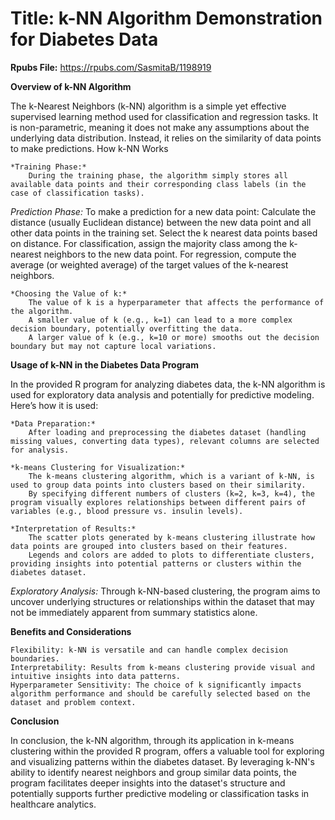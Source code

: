 # Title: k-NN Algorithm Demonstration for Diabetes Data  

**Rpubs File:** https://rpubs.com/SasmitaB/1198919

**Overview of k-NN Algorithm**

The k-Nearest Neighbors (k-NN) algorithm is a simple yet effective supervised learning method used for classification and regression tasks. It is non-parametric, meaning it does not make any assumptions about the underlying data distribution. Instead, it relies on the similarity of data points to make predictions.
How k-NN Works

    *Training Phase:*
        During the training phase, the algorithm simply stores all available data points and their corresponding class labels (in the case of classification tasks).

   *Prediction Phase:*
        To make a prediction for a new data point:
            Calculate the distance (usually Euclidean distance) between the new data point and all other data points in the training set.
            Select the k nearest data points based on distance.
            For classification, assign the majority class among the k-nearest neighbors to the new data point.
            For regression, compute the average (or weighted average) of the target values of the k-nearest neighbors.

    *Choosing the Value of k:*
        The value of k is a hyperparameter that affects the performance of the algorithm.
        A smaller value of k (e.g., k=1) can lead to a more complex decision boundary, potentially overfitting the data.
        A larger value of k (e.g., k=10 or more) smooths out the decision boundary but may not capture local variations.

**Usage of k-NN in the Diabetes Data Program**

In the provided R program for analyzing diabetes data, the k-NN algorithm is used for exploratory data analysis and potentially for predictive modeling. Here’s how it is used:

    *Data Preparation:*
        After loading and preprocessing the diabetes dataset (handling missing values, converting data types), relevant columns are selected for analysis.

    *k-means Clustering for Visualization:*
        The k-means clustering algorithm, which is a variant of k-NN, is used to group data points into clusters based on their similarity.
        By specifying different numbers of clusters (k=2, k=3, k=4), the program visually explores relationships between different pairs of variables (e.g., blood pressure vs. insulin levels).

    *Interpretation of Results:*
        The scatter plots generated by k-means clustering illustrate how data points are grouped into clusters based on their features.
        Legends and colors are added to plots to differentiate clusters, providing insights into potential patterns or clusters within the diabetes dataset.

   *Exploratory Analysis:*
        Through k-NN-based clustering, the program aims to uncover underlying structures or relationships within the dataset that may not be immediately apparent from summary statistics alone.

**Benefits and Considerations**

    Flexibility: k-NN is versatile and can handle complex decision boundaries.
    Interpretability: Results from k-means clustering provide visual and intuitive insights into data patterns.
    Hyperparameter Sensitivity: The choice of k significantly impacts algorithm performance and should be carefully selected based on the dataset and problem context.

**Conclusion**

In conclusion, the k-NN algorithm, through its application in k-means clustering within the provided R program, offers a valuable tool for exploring and visualizing patterns within the diabetes dataset. By leveraging k-NN's ability to identify nearest neighbors and group similar data points, the program facilitates deeper insights into the dataset's structure and potentially supports further predictive modeling or classification tasks in healthcare analytics.
